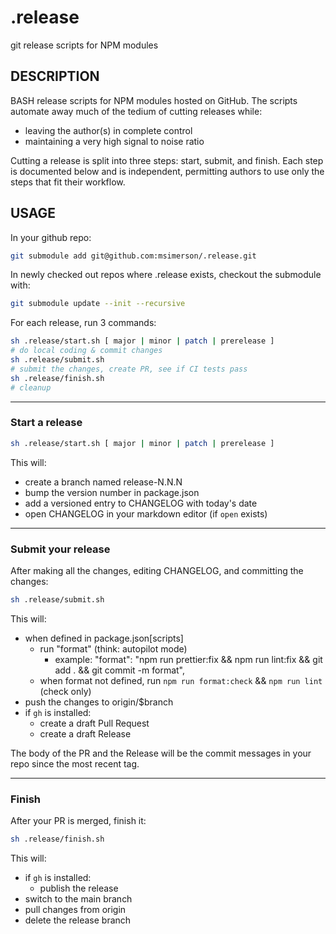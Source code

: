 # .release

git release scripts for NPM modules

## DESCRIPTION

BASH release scripts for NPM modules hosted on GitHub. The scripts automate away much of the tedium of cutting releases while:

- leaving the author(s) in complete control
- maintaining a very high signal to noise ratio

Cutting a release is split into three steps: start, submit, and finish. Each step is documented below and is independent, permitting authors to use only the steps that fit their workflow.

## USAGE

In your github repo:

```sh
git submodule add git@github.com:msimerson/.release.git
```

In newly checked out repos where .release exists, checkout the submodule with:

```sh
git submodule update --init --recursive
```

For each release, run 3 commands:

```sh
sh .release/start.sh [ major | minor | patch | prerelease ]
# do local coding & commit changes
sh .release/submit.sh
# submit the changes, create PR, see if CI tests pass
sh .release/finish.sh
# cleanup
```

---

### Start a release

```sh
sh .release/start.sh [ major | minor | patch | prerelease ]
```

This will:

- create a branch named release-N.N.N
- bump the version number in package.json
- add a versioned entry to CHANGELOG with today's date
- open CHANGELOG in your markdown editor (if `open` exists)

---

### Submit your release

After making all the changes, editing CHANGELOG, and committing the changes:

```sh
sh .release/submit.sh
```

This will:

- when defined in package.json[scripts]
  - run "format" (think: autopilot mode)
    - example: "format": "npm run prettier:fix && npm run lint:fix && git add . && git commit -m format",
  - when format not defined, run `npm run format:check` && `npm run lint` (check only)
- push the changes to origin/$branch
- if `gh` is installed:
  - create a draft Pull Request
  - create a draft Release

The body of the PR and the Release will be the commit messages in your repo since the most recent tag.

---

### Finish

After your PR is merged, finish it:

```sh
sh .release/finish.sh
```

This will:

- if `gh` is installed:
  - publish the release
- switch to the main branch
- pull changes from origin
- delete the release branch
